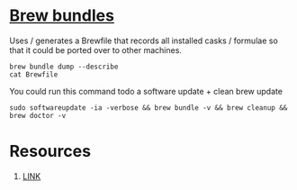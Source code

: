# [Brew bundles](https://github.com/Homebrew/homebrew-bundle)

Uses / generates a Brewfile that records all installed casks / formulae so that it could be ported over to other machines.

```
brew bundle dump --describe
cat Brewfile
```

You could run this command todo a software update + clean brew update
```
sudo softwareupdate -ia -verbose && brew bundle -v && brew cleanup && brew doctor -v
```


# Resources

1. [LINK](https://www.youtube.com/watch?v=-VP2NVv3LHg)

